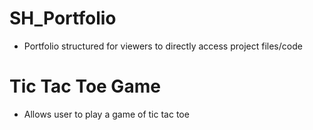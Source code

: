 # SH_Portfolio
* Portfolio structured for viewers to directly access project files/code

# Tic Tac Toe Game
* Allows user to play a game of tic tac toe
